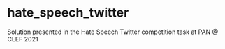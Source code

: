 # hate_speech_twitter
Solution presented in the Hate Speech Twitter competition task at PAN @ CLEF 2021 
